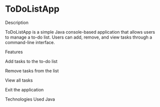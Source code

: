 # ToDoListApp
Description

ToDoListApp is a simple Java console-based application that allows users to manage a to-do list. Users can add, remove, and view tasks through a command-line interface.

Features

Add tasks to the to-do list

Remove tasks from the list

View all tasks

Exit the application

Technologies Used
Java
